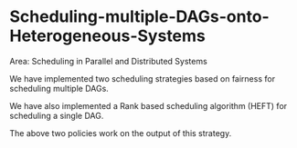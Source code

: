 # Scheduling-multiple-DAGs-onto-Heterogeneous-Systems
Area: Scheduling in Parallel and Distributed Systems

We have implemented two scheduling strategies based on fairness for scheduling multiple DAGs.
        
We have also implemented a Rank based scheduling algorithm (HEFT) for scheduling a single DAG. 

The above two policies work on the output of this strategy.
